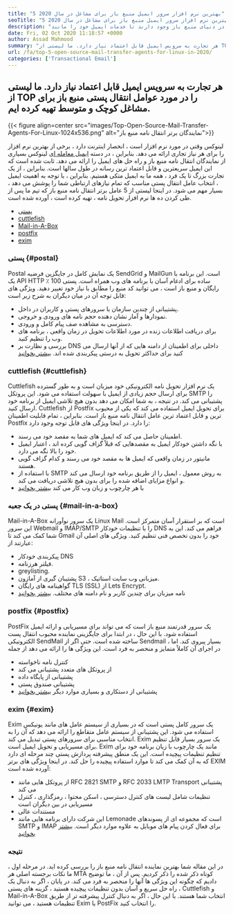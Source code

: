 ```yaml
---
title: "5 بهترین نرم افزار سرور ایمیل منبع باز برای مشاغل در سال 2020" 
seoTitle: "5 بهترین نرم افزار سرور ایمیل منبع باز برای مشاغل در سال 2020" 
description: "بسیاری از نمایندگان انتقال پستی محبوب در دنیای منبع باز وجود دارند تا خدمات ایمیل خود را مانند Gmail تنظیم کنند. ما 5 سرور پست الکترونیکی برتر را در لیست کوتاه قرار داده ایم." 
date: Fri, 02 Oct 2020 11:18:57 +0000
author: Assad Mahmood
summary: "هر تجارت به سرویس ایمیل قابل اعتماد نیاز دارد. ما لیستی از TOP را در مورد عوامل انتقال پستی منبع باز برای مشاغل کوچک و متوسط ​​تهیه کرده ایم." 
url: /fa/top-5-open-source-mail-transfer-agents-for-linux-in-2020/
categories: ['Transactional Email']
---
```


## هر تجارت به سرویس ایمیل قابل اعتماد نیاز دارد. ما لیستی از TOP را در مورد عوامل انتقال پستی منبع باز برای مشاغل کوچک و متوسط ​​تهیه کرده ایم.

{{< figure align=center src="images/Top-Open-Source-Mail-Transfer-Agents-For-Linux-1024x536.png" alt="نمایندگان برتر انتقال نامه منبع باز">}}

لینوکس وقتی در مورد نرم افزار است ، انحصار اینترنت دارد ، برخی از بهترین نرم افزار را برای هر نیاز تجاری ارائه می دهد. بنابراین ، در دسته [ایمیل معامله ای][1] لینوکس بسیاری از نمایندگان انتقال نامه منبع باز و راه حل های ایمیل را ارائه می دهد.
ثابت شده است که این ایمیل سریعترین و قابل اعتماد ترین رسانه در طول سالها است. بنابراین ، از یک تجارت بزرگ تا یک فرد ، همه ما به ایمیل متکی هستیم. بنابراین ، با توجه به اهمیت ایمیل ، انتخاب عامل انتقال پستی مناسب که تمام نیازهای ارتباطی شما را پوشش می دهد ، بسیار مهم می شود.
در اینجا لیستی از 5 عامل برتر انتقال نامه منبع باز که تیم ما پس از طی کردن ده ها نرم افزار تحویل نامه ، تهیه کرده است ، آورده شده است.
  * [پستی][2]
  * [cuttlefish][3]
  * [Mail-in-A-Box][4]
  * [postfix][5]
  * [exim][6]


### **پستی** {#postal}

Postal یک نمایش کامل در جایگزین فرضیه SendGrid و MailGun است. این برنامه با یک API HTTP ساده برای ادغام آسان با برنامه های وب همراه است. پستی 100 ٪ رایگان و منبع باز است ، می توانید کد منبع را مطابق با نیاز خود تغییر دهید.
ویژگی های قابل توجه آن در میان دیگران به شرح زیر است:
  * پشتیبانی از چندین سازمان با سرورهای پستی و کاربران در داخل.
  * نمودارها و آمار نشان دهنده حجم نامه های ورودی و خروجی.
  * دسترسی به مشاهده صف پیام کامل و ورودی.
  * برای دریافت اطلاعات زنده در مورد اطلاعات تحویل در زمان واقعی ، برنامه های وب را تنظیم کنید.
  * بررسی و نظارت بر DNS داخلی برای اطمینان از دامنه هایی که از آنها ارسال می کنید برای حداکثر تحویل به درستی پیکربندی شده اند.
    [بیشتر بخوانید][7]


### **cuttlefish** {#cuttlefish}

Cuttlefish یک نرم افزار تحویل نامه الکترونیکی خود میزبان است و به طور گسترده برای ارسال حجم زیادی از ایمیل با سهولت استفاده می شود. این پروتکل SMTP را پشتیبانی می کند. در نتیجه ، به شما امکان می دهد بدون هیچ تلاشی ایمیل از برنامه خود ارسال کنید. Cuttlefish از Postfix برای تحویل ایمیل استفاده می کند که یکی از محبوب ترین و قابل اعتماد ترین عامل انتقال نامه منبع باز است. بنابراین ، تمام قابلیت اطمینان Postfix را دارد.
در اینجا ویژگی های قابل توجه وجود دارد:
  * اطمینان حاصل می کند که ایمیل های شما به مقصد خود می رسند.
  * با نگه داشتن خودکار ایمیل به مقصدهایی که قبلاً گزاف گویی کرده اند ، اعتبار ایمیل خود را بالا نگه می دارد.
  * مانیتور در زمان واقعی که ایمیل ها به مقصد خود می رسند و کدام گزاف گویی هستند.
  * با استفاده از SMTP به روش معمول ، ایمیل را از طریق برنامه خود ارسال می کند و انواع مزایای اضافه شده را برای بدون هیچ تلاشی دریافت می کند.
  * با هر چارچوب و زبان وب کار می کند
    [بیشتر بخوانید][8]


### **پستی در یک جعبه** {#mail-in-a-box}

Mail-in-A-Box یک سرور نوآورانه Linux Mail است که بر استقرار آسان متمرکز است. این سرور Webmail و IMAP/SMTP را با تنظیمات خودکار DNS فراهم می کند. این به شما کمک می کند تا Gmail خود را بدون تخصص فنی تنظیم کنید. ویژگی های اصلی آن عبارتند از:
  * پیکربندی خودکار DNS
  * فیلتر هرزنامه.
  * greylisting.
  * پشتیبان گیری از آمازون S3 ، میزبانی وب سایت استاتیک.
  * گواهینامه های رایگان TLS (SSL) از Lets Encrypt.
  * نامه میزبان برای چندین کاربر و نام دامنه های مختلف.
    [بیشتر بخوانید][9]


### **postfix** {#postfix}

PostFix یک سرور قدرتمند منبع باز است که می تواند برای مسیریابی و ارائه ایمیل استفاده شود. با این حال ، در ابتدا برای جایگزینی نماینده محبوب انتقال پست الکترونیکی SendMail ساخته شده است. حتی اگر از Sendmail بسیار پیروی کند. اما ، در اجرای آن کاملاً متمایز و منحصر به فرد است. این ویژگی ها را ارائه می دهد از جمله
  * کنترل نامه ناخواسته
  * از پروتکل های متعدد پشتیبانی می کند
  * پشتیبانی از پایگاه داده
  * پشتیبانی صندوق پستی
  * پشتیبانی از دستکاری و بسیاری موارد دیگر
    [بیشتر بخوانید][10]


### **exim** {#exim}

Exim یک سرور کامل پستی است که در بسیاری از سیستم عامل های مانند یونیکس استفاده می شود. این پشتیبانی از سیستم عامل متقاطع را ارائه می دهد که آن را به انتخاب مناسبی برای سرورهای پستی تبدیل می کند. Exim یک سرور بسیار قابل تنظیم برای مسیریابی و تحویل ایمیل است. Exim مانند یک چارچوب با زبان برنامه خود برای تنظیم تنظیمات پیچیده است. این یک منطق پیشرفته پردازش پستی چند مرحله ای دارد که به آن کمک می کند تا موارد استفاده پیچیده را حل کند. در اینجا ویژگی های برتر EXIM آورده شده است:
  * از پروتکل هایی مانند RFC 2821 SMTP و RFC 2033 LMTP Transport پشتیبانی می کند
  * تنظیمات شامل لیست های کنترل دسترسی ، اسکن محتوا ، رمزگذاری ، کنترل مسیریابی در بین دیگران است
  * مستندات عالی
  * این شرکت دارای برنامه هایی مانند Lemonade است که مجموعه ای از پسوندهای SMTP و IMAP برای فعال کردن پیام های موبایل به علاوه موارد دیگر است.
    [بیشتر بخوانید][11]

### نتیجه
در این مقاله شما بهترین نماینده انتقال نامه منبع باز را بررسی کرده اید. در مرحله اول ، ما نکات برجسته اصلی هر MTA کوتاه ذکر شده را ذکر کردیم. پس از آن ، ما توضیح دادیم که چگونه این ویژگی ها آنها را منحصر به فرد می کند. در پایان ، اگر به دنبال یک راه حل سریع و آسان بدون تنظیمات پیچیده هستید ، گزینه های پستی ، Cuttlefish و Mail-in-A-Box انتخاب شما هستند. با این حال ، اگر به دنبال کنترل پیشرفته تر از طریق تنظیمات هستید ، می توانید Exim یا PostFix را انتخاب کنید.



[1]: https://products.containerize.com/transactional-email
[2]: #postal
[3]: #cuttlefish
[4]: #mail-in-a-box
[5]: #postfix
[6]: #exim
[7]: https://products.containerize.com/transactional-email/postal
[8]: https://products.containerize.com/transactional-email/cuttlefish
[9]: https://products.containerize.com/transactional-email/mail-in-a-box
[10]: https://products.containerize.com/transactional-email/postfix
[11]: https://products.containerize.com/transactional-email/exim
